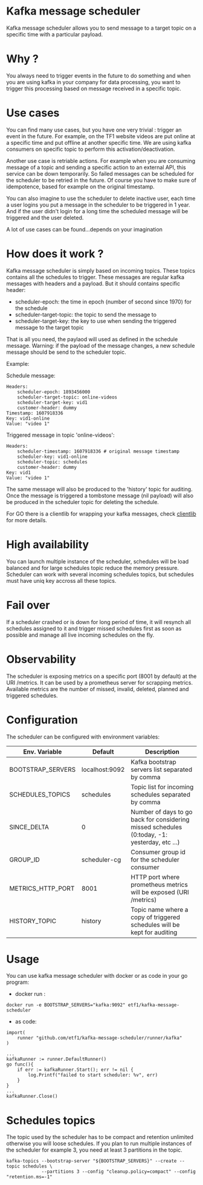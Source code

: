 # Kafka message scheduler

Kafka message scheduler allows you to send message to a target topic on a specific time with a particular payload.

# Why ?

You always need to trigger events in the future to do something and when you are using kafka in your company for data processing, you want to trigger this processing based on message received in a specific topic.

# Use cases

You can find many use cases, but you have one very trivial : trigger an event in the future.
For example, on the TF1 website videos are put online at a specific time and put offline at another specific time.
We are using kafka consumers on specific topic to perform this activation/deactivation.

Another use case is retriable actions. For example when you are consuming message of a topic and sending a specific action to an external API, this service can be down temporarily. So failed messages can be scheduled for the scheduler to be retried in the future. Of course you have to make sure of idempotence, based for example on the original timestamp.

You can also imagine to use the scheduler to delete inactive user, each time a user logins you put a message in the scheduler to be triggered in 1 year. And if the user didn't login for a long time the scheduled message will be triggered and the user deleted.

A lot of use cases can be found...depends on your imagination

# How does it work ?

Kafka message scheduler is simply based on incoming topics. These topics contains all the schedules to trigger. These messages are regular kafka messages with headers and a payload. But it should contains specific header:

* scheduler-epoch: the time in epoch (number of second since 1970) for the schedule
* scheduler-target-topic: the topic to send the message to
* scheduler-target-key: the key to use when sending the triggered message to the target topic

That is all you need, the paylaod will used as defined in the schedule message.
Warning: if the payload of the message changes, a new schedule message should be send to the scheduler topic.

Example:

Schedule message:
```
Headers:
    scheduler-epoch: 1893456000
    scheduler-target-topic: online-videos
    scheduler-target-key: vid1
    customer-header: dummy
Timestamp: 1607918336
Key: vid1-online
Value: "video 1"
```

Triggered message in topic 'online-videos':
```
Headers:
    scheduler-timestamp: 1607918336 # original message timestamp
    scheduler-key: vid1-online
    scheduler-topic: schedules
    customer-header: dummy
Key: vid1
Value: "video 1"
```

The same message will also be produced to the 'history' topic for auditing.
Once the message is triggered a tombstone message (nil payload) will also be produced in the scheduler topic for deleting the schedule.

For GO there is a clientlib for wrapping your kafka messages, check [clientlib](clientlib/) for more details.

# High availability

You can launch multiple instance of the scheduler, schedules will be load balanced and for large schedules topic reduce the memory pressure. Scheduler can work with several incoming schedules topics, but schedules must have uniq key accross all these topics.

# Fail over

If a scheduler crashed or is down for long period of time, it will resynch all schedules assigned to it and trigger missed schedules first as soon as possible and manage all live incoming schedules on the fly.

# Observability

The scheduler is exposing metrics on a specific port (8001 by default) at the URI /metrics. It can be used by a prometheus server for scrapping metrics. Available metrics are the number of missed, invalid, deleted, planned and triggered schedules.

# Configuration

The scheduler can be configured with environment variables:

| Env. Variable     | Default        | Description                                                                                  |
|-------------------|----------------|----------------------------------------------------------------------------------------------|
| BOOTSTRAP_SERVERS | localhost:9092 | Kafka bootstrap servers list separated by comma                                              |
| SCHEDULES_TOPICS  | schedules      | Topic list for incoming schedules separated by comma                                         |
| SINCE_DELTA       | 0              | Number of days to go back for considering missed schedules (0:today, -1: yesterday, etc ...) |
| GROUP_ID          | scheduler-cg   | Consumer group id for the scheduler consumer                                                 |
| METRICS_HTTP_PORT | 8001           | HTTP port where prometheus metrics will be exposed (URI /metrics)                            |
| HISTORY_TOPIC     | history        | Topic name where a copy of triggered schedules will be kept for auditing                     |

# Usage

You can use kafka message scheduler with docker or as code in your go program:

* docker run :

```
docker run -e BOOTSTRAP_SERVERS="kafka:9092" etf1/kafka-message-scheduler
```

* as code:

```
import(
    runner "github.com/etf1/kafka-message-scheduler/runner/kafka"
)

...
kafkaRunner := runner.DefaultRunner()
go func(){
    if err := kafkaRunner.Start(); err != nil {
        log.Printf("failed to start scheduler: %v", err)
    }
}
...
kafkaRunner.Close()
```

# Schedules topics

The topic used by the scheduler has to be compact and retention unlimited otherwise you will loose schedules. 
If you plan to run multiple instances of the scheduler for example 3, you need at least 3 partitions in the topic.

```
kafka-topics --bootstrap-server "${BOOTSTRAP_SERVERS}" --create --topic schedules \
             --partitions 3 --config "cleanup.policy=compact" --config "retention.ms=-1"
```